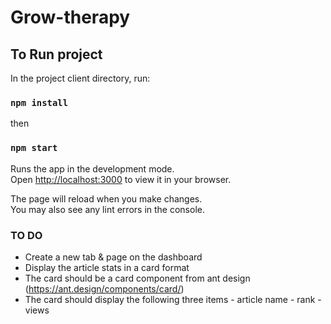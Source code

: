 # Grow-therapy

## To Run project

In the project client directory, run:

### `npm install`

then

### `npm start`

Runs the app in the development mode.\
Open [http://localhost:3000](http://localhost:3000) to view it in your browser.

The page will reload when you make changes.\
You may also see any lint errors in the console.


### TO DO 

- Create a new tab & page on the dashboard
- Display the article stats in a card format
- The card should be a card component from ant design (https://ant.design/components/card/) 
- The card should display the following three items 
      - article name 
      - rank 
      - views 
